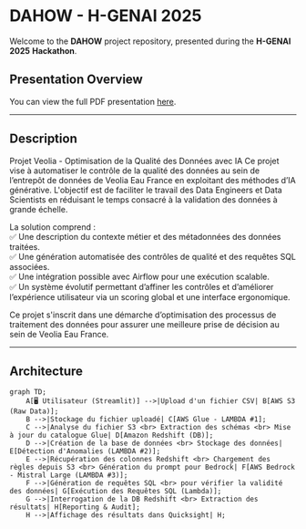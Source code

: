 # DAHOW - H-GENAI 2025

Welcome to the **DAHOW** project repository, presented during the **H-GENAI** **2025** **Hackathon**.

## Presentation Overview

You can view the full PDF presentation [here](./assets/DAHOW.pdf).

---

## Description

Projet Veolia - Optimisation de la Qualité des Données avec IA
Ce projet vise à automatiser le contrôle de la qualité des données au sein de l’entrepôt de données de Veolia Eau France en exploitant des méthodes d’IA générative. L'objectif est de faciliter le travail des Data Engineers et Data Scientists en réduisant le temps consacré à la validation des données à grande échelle.

La solution comprend :  
✅ Une description du contexte métier et des métadonnées des données traitées.  
✅ Une génération automatisée des contrôles de qualité et des requêtes SQL associées.  
✅ Une intégration possible avec Airflow pour une exécution scalable.  
✅ Un système évolutif permettant d’affiner les contrôles et d’améliorer l’expérience utilisateur via un scoring global et une interface ergonomique.

Ce projet s'inscrit dans une démarche d’optimisation des processus de traitement des données pour assurer une meilleure prise de décision au sein de Veolia Eau France.

---

## Architecture

```mermaid
graph TD;
    A[🖥 Utilisateur (Streamlit)] -->|Upload d'un fichier CSV| B[AWS S3 (Raw Data)];
    B -->|Stockage du fichier uploadé| C[AWS Glue - LAMBDA #1];
    C -->|Analyse du fichier S3 <br> Extraction des schémas <br> Mise à jour du catalogue Glue| D[Amazon Redshift (DB)];
    D -->|Création de la base de données <br> Stockage des données| E[Détection d'Anomalies (LAMBDA #2)];
    E -->|Récupération des colonnes Redshift <br> Chargement des règles depuis S3 <br> Génération du prompt pour Bedrock| F[AWS Bedrock - Mistral Large (LAMBDA #3)];
    F -->|Génération de requêtes SQL <br> pour vérifier la validité des données| G[Exécution des Requêtes SQL (Lambda)];
    G -->|Interrogation de la DB Redshift <br> Extraction des résultats| H[Reporting & Audit];
    H -->|Affichage des résultats dans Quicksight| H;
```
